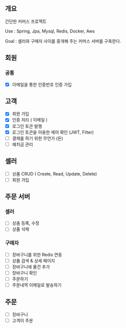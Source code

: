 ## 개요
간단한 커머스 프로젝트

Use : Spring, Jpa, Mysql, Redis, Docker, Aws

Goal : 셀러와 구매자 사이를 중개해 주는 커머스 서버를 구축한다.

## 회원
### 공통
  - [X] 이메일을 통한 인증번호 인증 가입
  
## 고객
  - [X] 회원 가입
  - [X] 인증 처리 ( 이메일 )
  - [X] 로그인 토큰 발행
  - [X] 로그인 토큰을 이용한 제어 확인 (JWT, Filter)
  - [ ] 결제를 하기 위한 무언가 (돈)
  - [ ] 예치금 관리

## 셀러
  - [ ] 상품 CRUD ( Create, Read, Update, Delete)
  - [ ] 회원 가입

## 주문 서버

### 셀러
  - [ ] 상춤 등록, 수정
  - [ ] 상품 삭제

### 구매자
  - [ ] 장바구니를 위한 Redis 연동
  - [ ] 상품 검색 & 상세 페이지
  - [ ] 장바구니에 물건 추가
  - [ ] 장바구니 확인
  - [ ] 주문하기
  - [ ] 주문내역 이메일로 발송하기
 
 ## 주문
  - [ ] 장바구니
  - [ ] 고객이 주문
